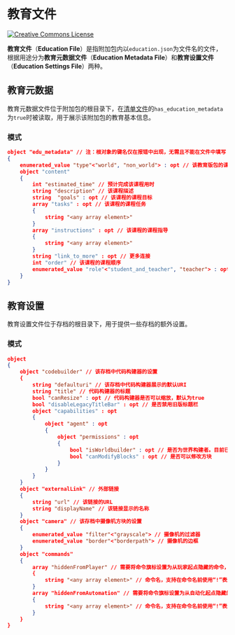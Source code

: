 # 教育文件

<a rel="license" href="http://creativecommons.org/licenses/by-nc-sa/4.0/"><img alt="Creative Commons License" style="border-width:0" src="https://mirrors.creativecommons.org/presskit/buttons/80x15/svg/by-nc-sa.svg" /></a>

**教育文件**（**Education File**）是指附加包内以`education.json`为文件名的文件，根据用途分为**教育元数据文件**（**Education Metadata File**）和**教育设置文件**（**Education Settings File**）两种。

## 教育元数据

教育元数据文件位于附加包的根目录下，在[清单文件](./manifest.json)的`has_education_metadata`为`true`时被读取，用于展示该附加包的教育基本信息。

### 模式

```json
object "edu_metadata" // 注：根对象的键名仅在报错中出现，无需且不能在文件中填写
{
    enumerated_value "type"<"world", "non_world"> : opt // 该教育版包的课程类型，分为世界课程和非世界课程
    object "content"
    {
        int "estimated_time" // 预计完成该课程用时
        string "description" // 该课程描述
        string  "goals" : opt // 该课程的课程目标
        array "tasks" : opt // 该课程的课程任务
        {
            string "<any array element>"
        }
        array "instructions" : opt // 该课程的课程指导
        {
            string "<any array element>"
        }
        string "link_to_more" : opt // 更多连接
        int "order" // 该课程的课程顺序
        enumerated_value "role"<"student_and_teacher", "teacher"> : opt // 该课程的使用者身份
    }
}
```

## 教育设置

教育设置文件位于存档的根目录下，用于提供一些存档的额外设置。

### 模式

```json
object
{
    object "codebuilder" // 该存档中代码构建器的设置
    {
        string "defaulturi" // 该存档中代码构建器展示的默认URI
        string "title" // 代码构建器的标题
        bool "canResize" : opt // 代码构建器是否可以缩放，默认为true
        bool "disableLegacyTitleBar" : opt // 是否禁用旧版标题栏
        object "capabilities" : opt
        {
            object "agent" : opt
            {
                object "permissions" : opt
                {
                    bool "isWorldbuilder" : opt // 是否为世界构建者。目前已移除
                    bool "canModifyBlocks" : opt // 是否可以修改方块
                }
            }
        }
    }
    object "externalLink" // 外部链接
    {
        string "url" // 该链接的URL
        string "displayName" // 该链接显示的名称
    }
    object "camera" // 该存档中摄像机方块的设置
    {
        enumerated_value "filter"<"grayscale"> // 摄像机的过滤器
        enumerated_value "border"<"borderpath"> // 摄像机的边框
    }
    object "commands"
    {
        array "hiddenFromPlayer" // 需要将命令旗标设置为从玩家起点隐藏的命令，取并
        {
            string "<any array element>" // 命令名，支持在命令名前使用“!”表示非运算，支持“*”代表全部命令
        }
        array "hiddenFromAutomation" // 需要将命令旗标设置为从自动化起点隐藏的命令，取并
        {
            string "<any array element>" // 命令名，支持在命令名前使用“!”表示非运算，支持“*”代表全部命令
        }
    }
}
```
